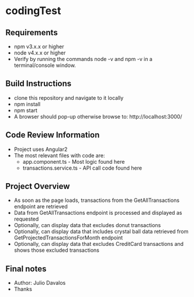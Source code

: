 # codingTest

## Requirements
* npm v3.x.x or higher
* node v4.x.x or higher
* Verify by running the commands node -v and npm -v in a terminal/console window.

## Build Instructions
* clone this repository and navigate to it locally
* npm install
* npm start
* A browser should pop-up otherwise browse to: http://localhost:3000/

## Code Review Information
* Project uses Angular2
* The most relevant files with code are:
    * app.component.ts - Most logic found here
    * transactions.service.ts - API call code found here


## Project Overview
* As soon as the page loads, transactions from the GetAllTransactions endpoint are retrieved
* Data from GetAllTransactions endpoint is processed and displayed as requested
* Optionally, can display data that excludes donut transactions
* Optionally, can display data that includes crystal ball data retrieved from GetProjectedTransactionsForMonth endpoint
* Optionally, can display data that excludes CreditCard transactions and shows those excluded transactions


## Final notes
* Author: Julio Davalos
* Thanks